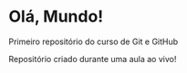 # Olá, Mundo!
Primeiro repositório do curso de Git e GitHub


Repositório criado durante uma aula ao vivo!
